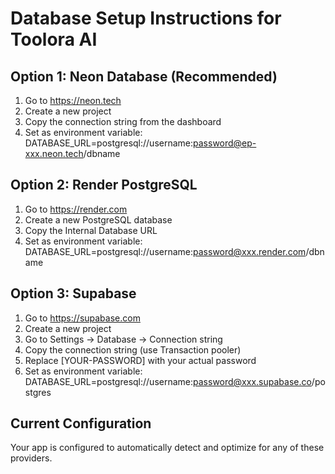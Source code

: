 
# Database Setup Instructions for Toolora AI

## Option 1: Neon Database (Recommended)
1. Go to https://neon.tech
2. Create a new project
3. Copy the connection string from the dashboard
4. Set as environment variable: DATABASE_URL=postgresql://username:password@ep-xxx.neon.tech/dbname

## Option 2: Render PostgreSQL
1. Go to https://render.com
2. Create a new PostgreSQL database
3. Copy the Internal Database URL
4. Set as environment variable: DATABASE_URL=postgresql://username:password@xxx.render.com/dbname

## Option 3: Supabase
1. Go to https://supabase.com
2. Create a new project
3. Go to Settings → Database → Connection string
4. Copy the connection string (use Transaction pooler)
5. Replace [YOUR-PASSWORD] with your actual password
6. Set as environment variable: DATABASE_URL=postgresql://username:password@xxx.supabase.co/postgres

## Current Configuration
Your app is configured to automatically detect and optimize for any of these providers.
